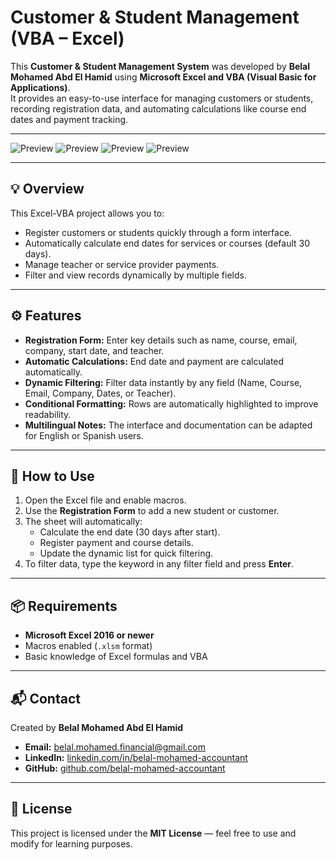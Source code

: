 # Customer & Student Management (VBA – Excel)

This **Customer & Student Management System** was developed by **Belal Mohamed Abd El Hamid** using **Microsoft Excel and VBA (Visual Basic for Applications)**.  
It provides an easy-to-use interface for managing customers or students, recording registration data, and automating calculations like course end dates and payment tracking.

---

![Preview](https://github.com/belal-mohamed-accountant/Customer-Student-Management-VBA-Excel/blob/main/screen1.JPG?raw=true)
![Preview](https://github.com/belal-mohamed-accountant/Customer-Student-Management-VBA-Excel/blob/main/screen2.JPG?raw=true)
![Preview](https://github.com/belal-mohamed-accountant/Customer-Student-Management-VBA-Excel/blob/main/screen3.JPG?raw=true)
![Preview](https://github.com/belal-mohamed-accountant/Customer-Student-Management-VBA-Excel/blob/main/screen4.JPG?raw=true)

---

## 💡 Overview

This Excel-VBA project allows you to:
- Register customers or students quickly through a form interface.  
- Automatically calculate end dates for services or courses (default 30 days).  
- Manage teacher or service provider payments.  
- Filter and view records dynamically by multiple fields.

---

## ⚙️ Features

- **Registration Form:** Enter key details such as name, course, email, company, start date, and teacher.  
- **Automatic Calculations:** End date and payment are calculated automatically.  
- **Dynamic Filtering:** Filter data instantly by any field (Name, Course, Email, Company, Dates, or Teacher).  
- **Conditional Formatting:** Rows are automatically highlighted to improve readability.  
- **Multilingual Notes:** The interface and documentation can be adapted for English or Spanish users.

---

## 🧾 How to Use

1. Open the Excel file and enable macros.  
2. Use the **Registration Form** to add a new student or customer.  
3. The sheet will automatically:  
   - Calculate the end date (30 days after start).  
   - Register payment and course details.  
   - Update the dynamic list for quick filtering.  
4. To filter data, type the keyword in any filter field and press **Enter**.  

---

## 📦 Requirements

- **Microsoft Excel 2016 or newer**  
- Macros enabled (`.xlsm` format)  
- Basic knowledge of Excel formulas and VBA  

---

## 📬 Contact

Created by **Belal Mohamed Abd El Hamid**  
- **Email:** [belal.mohamed.financial@gmail.com](mailto:belal.mohamed.financial@gmail.com)  
- **LinkedIn:** [linkedin.com/in/belal-mohamed-accountant](https://linkedin.com/in/belal-mohamed-accountant)  
- **GitHub:** [github.com/belal-mohamed-accountant](https://github.com/belal-mohamed-accountant)

---

## 📄 License
This project is licensed under the **MIT License** — feel free to use and modify for learning purposes.

